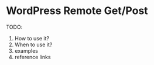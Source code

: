 # WordPress Remote Get/Post

TODO:
1. How to use it?
2. When to use it?
3. examples
4. reference links
